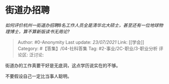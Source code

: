 # 街道办招聘
*如何评价杭州一街道办招聘8名工作人员全是清华北大硕士，甚至还有一位地球物理博士，算不算新版读书无用论?*

> Author: #0-Anonymity
> Last update: *23/07/2021*
> Link: [[学会]]
> Category: #【答集】/04-社科答集
> Tag: #2-事业/2C-职业/3-职业分析
> 评论区:
> 泛讨论:

街道办的工作真要干好是无底洞，这点学历说实在的不够。

不要假设自己一定比当事人聪明。
